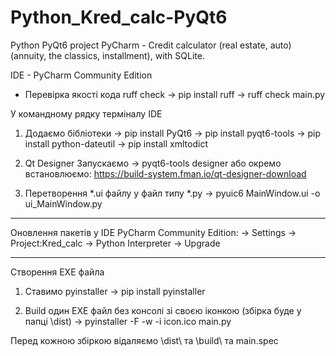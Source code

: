 # Python_Kred_calc-PyQt6
Python PyQt6 project PyCharm - Credit calculator (real estate, auto) (annuity, the classics, installment), with SQLite.

IDE - PyCharm Community Edition

- Перевірка якості кода ruff check
-> pip install ruff
-> ruff check main.py

У командному рядку терміналу IDE
1) Додаємо бібліотеки
-> pip install PyQt6
-> pip install pyqt6-tools
-> pip install python-dateutil
-> pip install xmltodict

2) Qt Designer
Запускаємо
-> pyqt6-tools designer або окремо встановлюємо:
   https://build-system.fman.io/qt-designer-download

3) Перетворення *.ui файлу у файл типу *.py
-> pyuic6 MainWindow.ui -o ui_MainWindow.py

---------------------------------------------------
Оновлення пакетів у IDE PyCharm Community Edition:
-> Settings -> Project:Kred_calc -> Python Interpreter -> Upgrade

---------------------------------------------------
Створення EXE файла
1) Ставимо pyinstaller
-> pip install pyinstaller

2) Build один EXE файл без консолі зі своєю іконкою (збірка буде у папці \dist\)
-> pyinstaller -F -w -i icon.ico main.py

Перед кожною збіркою відаляємо \dist\ та \build\ та main.spec